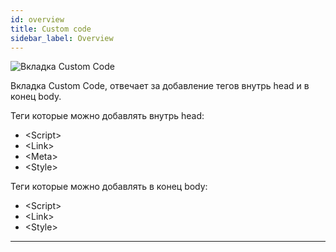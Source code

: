 ```yaml
---
id: overview
title: Custom code
sidebar_label: Overview
---
```


![Вкладка Custom Code](https://test-upl.quarkly.io/60a657b1e3623a001f692958/images/docs-new-project-settings-code.png?v=2021-05-21T14:20:34.230Z)

Вкладка Custom Code, отвечает за добавление тегов внутрь head и в конец body.

Теги которые можно добавлять внутрь head:

-   &lt;Script&gt;
-   &lt;Link&gt;
-   &lt;Meta&gt;
-   &lt;Style&gt;

Теги которые можно добавлять в конец body:

-   &lt;Script&gt;
-   &lt;Link&gt;
-   &lt;Style&gt;

---
